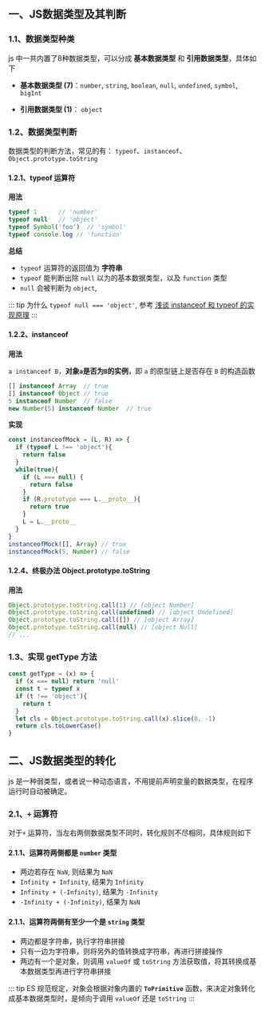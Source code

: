 ## 一、JS数据类型及其判断

### 1.1、数据类型种类

js 中一共内置了8种数据类型，可以分成 **基本数据类型** 和 **引用数据类型**，具体如下

- **基本数据类型 (7)**：`number`, `string`, `boolean`, `null`, `undefined`, `symbol`, `bigInt`

- **引用数据类型 (1)**： `object`


### 1.2、数据类型判断

数据类型的判断方法，常见的有：
`typeof`、`instanceof`、`Object.prototype.toString`

#### 1.2.1、typeof 运算符

**用法**

```js
typeof 1      // 'number'
typeof null   // 'object'
typeof Symbol('foo')  // 'symbol'
typeof console.log // 'function'
```

**总结**
- `typeof` 运算符的返回值为 **字符串**
- `typeof` 能判断出除 `null` 以为的基本数据类型，以及 `function` 类型
- `null` 会被判断为 `object`,

::: tip
为什么 `typeof null === 'object'`, 参考 [浅谈 instanceof 和 typeof 的实现原理](https://juejin.cn/post/6844903613584654344)
:::


#### 1.2.2、instanceof

**用法**

`a instanceof B`，**对象`a`是否为`B`的实例**，即 `a` 的原型链上是否存在 `B` 的构造函数
```js
[] instanceof Array  // true
[] instanceof Object // true
5 instanceof Number  // false
new Number(5) instanceof Number  // true
```
**实现**

```js
const instanceofMock = (L, R) => {
  if (typeof L !== 'object'){
    return false
  }
  while(true){
    if (L === null) {
      return false
    }
    if (R.prototype === L.__proto__){
      return true
    }
    L = L.__proto__
  }
}
instanceofMock([], Array) // true
instanceofMock(5, Number) // false
```

#### 1.2.4、终极办法 Object.prototype.toString

**用法**
```js
Object.prototype.toString.call(1) // [object Number]
Object.prototype.toString.call(undefined) // [object Undefined]
Object.prototype.toString.call([]) // [object Array]
Object.prototype.toString.call(null) // [object Null]
// ...
```

### 1.3、实现 getType 方法

```js
const getType = (x) => {
  if (x === null) return 'null'
  const t = typeof x
  if (t !== 'object'){
    return t
  }
  let cls = Object.prototype.toString.call(x).slice(8, -1)
  return cls.toLowerCase()
}
```

## 二、JS数据类型的转化

js 是一种弱类型，或者说一种动态语言，不用提前声明变量的数据类型，在程序运行时自动被确定。

### 2.1、`+` 运算符

对于`+` 运算符，当左右两侧数据类型不同时，转化规则不尽相同，具体规则如下

#### 2.1.1、运算符两侧都是 `number` 类型

- 两边若存在 `NaN`, 则结果为 `NaN`
- `Infinity + Infinity`, 结果为 `Infinity`
- `Infinity + (-Infinity)`, 结果为 `-Infinity`
- `-Infinity + (-Infinity)`, 结果为 `NaN`

#### 2.1.1、运算符两侧有至少一个是 `string` 类型
- 两边都是字符串，执行字符串拼接
- 只有一边为字符串，则将另外的值转换成字符串，再进行拼接操作
- 两边有一个是对象，则调用 `valueOf` 或 `toString` 方法获取值，将其转换成基本数据类型再进行字符串拼接

::: tip
ES 规范规定，对象会根据对象内置的 **`ToPrimitive`** 函数，来决定对象转化成基本数据类型时，是倾向于调用 `valueOf` 还是 `toString`
:::

